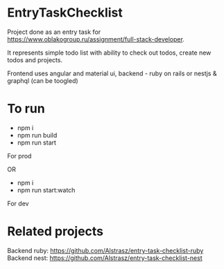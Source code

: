 # EntryTaskChecklist

Project done as an entry task for https://www.oblakogroup.ru/assignment/full-stack-developer.

It represents simple todo list with ability to check out todos, create new todos and projects.

Frontend uses angular and material ui, backend - ruby on rails or nestjs & graphql (can be toogled)

# To run

- npm i
- npm run build
- npm run start

For prod

OR

- npm i
- npm run start:watch

For dev

# Related projects

Backend ruby: https://github.com/Alstrasz/entry-task-checklist-ruby
Backend nest: https://github.com/Alstrasz/entry-task-checklist-nest